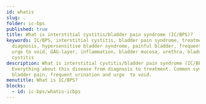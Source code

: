 ```yaml
---
id: whatis
slug: .
folder: ic-bps
published: true
title: What is interstitial cystitis/bladder pain syndrome (IC/BPS)?
keywords: IC/BPS, interstitial cystitis, bladder pain syndrome, treatment,
  diagnosis, hypersensitive bladder syndrome, painful bladder, frequent voiding,
  urge to void, GAG-layer, inflammation, bladder mucosa, urethra, bladder wall,
  cystitis
description: What is interstitial cystitis/bladder pain syndrome (IC/BPS)?
  Everything about this disease from diagnosis to treatment. Common symptoms are
  bladder pain, frequent urination and urge  to void.
menutitle: What is IC/BPS?
blocks:
  - id: ic-bps/whatis-icbps
---
```

